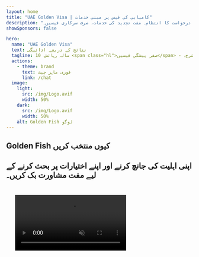 ```yaml
---
layout: home
title: "UAE Golden Visa | کامیابی کی فیس پر مبنی خدمات"
description: "پریمیم 10 سالہ رہائشی ویزا بغیر کسی پیشگی فیس کے - صرف منظوری کے بعد ادائیگی۔ 98% کامیابی کی شرح کے ساتھ مکمل درخواست کا انتظام۔ مفت تجدید کی خدمات، صرف سرکاری فیسیں۔"
showSponsors: false

hero:
  name: "UAE Golden Visa"
  text: نتائج کے ذریعے ادائیگی
  tagline: 10 سالہ رہائش۔ <span class="hl">صفر پیشگی فیسیں</span> - صرف منظوری کے بعد ادائیگی۔ 98% کامیابی کی شرح۔
  actions:
    - theme: brand
      text: فوری ماہر چیٹ
      link: /chat
  image:
    light:
      src: /img/Logo.avif
      width: 50%
    dark:
      src: /img/Logo.avif
      width: 50%
    alt: Golden Fish لوگو
---
```


<FeatureCards :features="[
  {
    title: 'UAE Golden Visa کے فوائد',
    items: [
      'اہلیت کی شرائط برقرار رکھنے پر تجدید کے اختیار کے ساتھ 10 سال کی مدت',
      '**ہر 6 ماہ میں UAE میں داخل ہونے کی ضرورت نہیں**',
      '100% کاروباری ملکیت کی اجازت',
      'خاندانی اراکین اور لامحدود گھریلو عملے کو کفالت',
      '25 سال کی عمر تک بچوں کی کفالت',
      'والدین کی کفالت شامل',
      'کسی کفیل یا آجر کی ضرورت نہیں'
    ],
    linkText: 'مزید جانیں',
    link: '../../company-registration/golden-visa#key-benefits-of-the-uae-golden-visa',
    icon: {
      light: '/img/iStock-1785818081.avif',
      dark: '/img/iStock-1203821481.avif',
      alt: 'ویزا خدمات',
      width: '100%'
    }
  },
  {
    title: 'UAE Golden Visa کیسے حاصل کریں',
    // details: 'اپنا اہلیت کا راستہ منتخب کریں:',
    items: [
      'UAE کی جائیدادوں میں AED 2M کی سرمایہ کاری',
      'UAE کے سرمایہ کاری فنڈز میں AED 2M کی جمع',
      'AED 2M کیپٹل کے ساتھ کاروبار',
      'سالانہ AED 250K کا FTA تعاون',
      'ہنر مند پیشہ ور افراد',
      'ذہانت کے جینیس'
    ],
    linkText: 'مزید جانیں',
    link: '../../company-registration/golden-visa#uae-golden-visa-eligibility-and-requirements',
    icon: {
      light: '/img/iStock-1333000394.avif',
      dark: '/img/iStock-584576538.avif',
      alt: 'ویزا خدمات',
      width: '10%'
    }
  },
  {
    title: 'Golden Visa کا عمل',
    bullet: '✓',
    items: [
      'ابتدائی اہلیت کا جائزہ',
      'دستاویزات کی تیاری اور تصدیق',
      'طبی معائنہ اور بائیو میٹرکس',
      'درخواست جمع کرانا اور پروسیسنگ',
      'Emirates ID اور ویزا جاری کرنا',
      'خاندانی ویزا کفالت (اختیاری)'
    ],
    linkText: 'مزید جانیں',
    link: '../../company-registration/golden-visa#uae-golden-visa-application-process',
    icon: {
      light: '/img/ILONMASKID.webp',
      dark: '/img/ILONMASKID.webp',
      alt: 'ویزا خدمات',
      width: '100%'
    }
  }
]" />

## Golden Fish کیوں منتخب کریں

<BenefitsList :features="[
  {
    icon: '🏢',
    title: 'مقامی UAE مہارت',
    text: 'دبئی میں مخصوص ماہرین عمل کے ہر قدم میں ماہرانہ رہنمائی فراہم کرتے ہیں۔'
  },
  {
    icon: '📊',
    title: 'ثابت شدہ کامیابی کی شرح',
    text: 'ہماری پریمیم پروسیسنگ کے ذریعے جاری کردہ سینکڑوں ویزا، بینک اکاؤنٹس، اور کمپنی رجسٹریشنز کے ساتھ 90% سے زیادہ منظوری کی شرح۔'
  },
  {
    icon: '💸',
    title: '**کامیابی پر مبنی فیس**',
    text: '[صرف منظوری کے بعد ادائیگی کریں](/uae-business/benefits/success-based-fees)۔ کوئی چھپی ہوئی لاگت کے بغیر مکمل شفافیت۔'
  },
]" />

## اپنی اہلیت کی جانچ کرنے اور اپنے اختیارات پر بحث کرنے کے لیے مفت مشاورت بک کریں۔

<video  autoplay muted playsinline style="padding: 24px" >
  <source src="/img/iStock-2185912341.mp4" type="video/mp4">
</video>

<ContactForm buttonText="ماہر سے بات کریں" />

<!-- <ImageGrid :images="[
  { src: '/img/ILONMASKID.webp', href: './immigration.md', alt: 'UAE Immigration' },
  { src: '/img/ILONMASKID.webp', href: './immigration.md', alt: 'UAE Immigration' },
]"/> -->